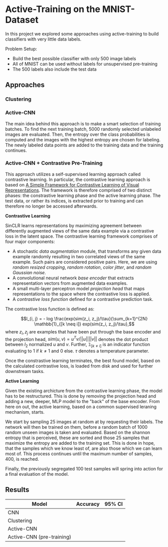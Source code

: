 # Active-Training on the MNIST-Dataset

In this project we explored some approaches using active-training to build classifiers with very little data labels.

Problem Setup:
- Build the best possible classifier with only 500 image labels
- All of MNIST can be used without labels for unsupervised pre-training
- The 500 labels also include the test data

## Approaches

### Clustering

### Active-CNN

The main idea behind this approach is to make a smart selection of training batches.
To find the next training batch, 5000 randomly selected unlabeled images are evaluated.
Then, the entropy over the class probabilities is computed and the images with the highest entropy are chosen for labeling.
The newly labeled data points are added to the training data and the training continues.

### Active-CNN + Contrastive Pre-Training

This approach utilizes a self-supervised learning approach called contrastive learning. In particular, the contrastive learning approach is based on [A Simple Framework for Contrastive Learning of Visual Representations](https://arxiv.org/abs/2002.05709). The framework is therefore comprised of two distinct phases: the constrastive learning phase and the active learning phase. The test data, or rather its indices, is extracted prior to training and can therefore no longer be accessed afterwards.

**Contrastive Learning**

SinCLR learns representations by maximizing agreement between differently augmented views of the same data example via a contrastive loss in the latent space. The contrastive learning framework comprises of four major components:
- A stochastic *data augmentation* module, that transforms any given data example randomly resulting in two correlated views of the same example. Such pairs are considered positive pairs. Here, we are using *random resized cropping*, *random rotation*, *color jitter*, and *random Gaussian noise*.
- A convolutional neural network *base encoder* that extracts representation vectors from augmented data examples.
- A small multi-layer perceptron model *projection head* that maps representations to the space where the contrastive loss is applied.
- A *contrastive loss function* defined for a contrastive prediction task. 

The contrastive loss function is defined as:

$$l_{i, j} = - log \frac{exp(sim(z_i, z_j)/\tau}{\sum_{k=1}^{2N} \mathbb{1}_{[k \neq i]} exp(sim(z_i, z_j)/\tau},$$
where $`z_i, z_j`$ are examples that have been put through the base encoder and the projection head, $`sim(u, v) = u^T v / ||u||||v||`$ denotes the dot product between $`l_2`$ normalized $`u`$ and $`v`$. Further, $`\mathbb{1}_{[k \neq i]}`$ is an indicator function evaluating to $`1`$ if $`k \neq 1`$ and $`0`$ else. $`\tau`$ denotes a temperature parameter. 

Once the constrastive learning terminates, the best found model, based on the calculated contrastive loss, is loaded from disk and used for further downstream tasks.

**Active Learning**

Given the existing archicture from the contrastive learning phase, the model has to be restructured. This is done by removing the projection head and adding a new, deeper, MLP model to the "back" of the base encoder. From here on out, the active learning, based on a common supervised leraning mechanism, starts. 

We start by sampling 25 images at random at by requesting their labels. The network will then be trained on them, before a random batch of 1000 random unseen images is taken and evaluated. Based on the shannon entropy that is perceived, these are sorted and those 25 samples that maximize the entropy are added to the training set. This is done in hope, that the samples which we know least of, are also those which we can learn most of. This process continues until the maximum number of samples, 400, is reached. 

Finally, the previously segregated 100 test samples will spring into action for a final evaluation of the model.


## Results

| Model                     | Accuracy | 95% CI |
|---------------------------|----------|--------|
| CNN                       |          |        |
| Clustering                |          |        |
| Active-CNN                |          |        |
| Active-CNN (pre-training) |          |        |
